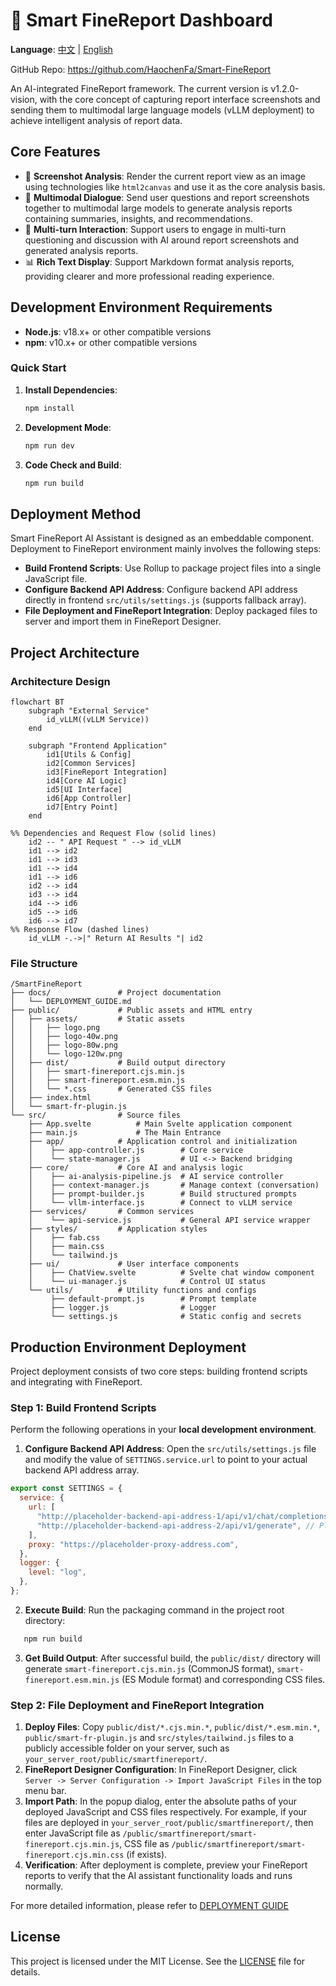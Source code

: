 # 🤖 Smart FineReport Dashboard

**Language**: [中文](README.md) | [English](README_EN.md)

GitHub Repo: https://github.com/HaochenFa/Smart-FineReport

An AI-integrated FineReport framework. The current version is v1.2.0-vision, with the core concept of capturing report interface screenshots and sending them to multimodal large language models (vLLM deployment) to achieve intelligent analysis of report data.

## Core Features

- 📸 **Screenshot Analysis**: Render the current report view as an image using technologies like `html2canvas` and use it as the core analysis basis.
- 🤖 **Multimodal Dialogue**: Send user questions and report screenshots together to multimodal large models to generate analysis reports containing summaries, insights, and recommendations.
- 💬 **Multi-turn Interaction**: Support users to engage in multi-turn questioning and discussion with AI around report screenshots and generated analysis reports.
- 📊 **Rich Text Display**: Support Markdown format analysis reports, providing clearer and more professional reading experience.

## Development Environment Requirements

- **Node.js**: v18.x+ or other compatible versions
- **npm**: v10.x+ or other compatible versions

### Quick Start

1. **Install Dependencies**:

   ```bash
   npm install
   ```

2. **Development Mode**:

   ```bash
   npm run dev
   ```

3. **Code Check and Build**:

   ```bash
   npm run build
   ```

## Deployment Method

Smart FineReport AI Assistant is designed as an embeddable component. Deployment to FineReport environment mainly involves the following steps:

- **Build Frontend Scripts**: Use Rollup to package project files into a single JavaScript file.
- **Configure Backend API Address**: Configure backend API address directly in frontend `src/utils/settings.js` (supports fallback array).
- **File Deployment and FineReport Integration**: Deploy packaged files to server and import them in FineReport Designer.

## Project Architecture

### Architecture Design

```mermaid
flowchart BT
    subgraph "External Service"
        id_vLLM((vLLM Service))
    end

    subgraph "Frontend Application"
        id1[Utils & Config]
        id2[Common Services]
        id3[FineReport Integration]
        id4[Core AI Logic]
        id5[UI Interface]
        id6[App Controller]
        id7[Entry Point]
    end

%% Dependencies and Request Flow (solid lines)
    id2 -- " API Request " --> id_vLLM
    id1 --> id2
    id1 --> id3
    id1 --> id4
    id1 --> id6
    id2 --> id4
    id3 --> id4
    id4 --> id6
    id5 --> id6
    id6 --> id7
%% Response Flow (dashed lines)
    id_vLLM -.->|" Return AI Results "| id2
```

### File Structure

```plaintext
/SmartFineReport
├── docs/               # Project documentation
│   └── DEPLOYMENT_GUIDE.md
├── public/             # Public assets and HTML entry
│   ├── assets/         # Static assets
│   │   ├── logo.png
│   │   ├── logo-40w.png
│   │   ├── logo-80w.png
│   │   └── logo-120w.png
│   ├── dist/           # Build output directory
│   │   ├── smart-finereport.cjs.min.js
│   │   ├── smart-finereport.esm.min.js
│   │   └── *.css       # Generated CSS files
│   ├── index.html
│   └── smart-fr-plugin.js
└── src/                # Source files
    ├── App.svelte          # Main Svelte application component
    ├── main.js             # The Main Entrance
    ├── app/            # Application control and initialization
    │    ├── app-controller.js        # Core service
    │    └── state-manager.js         # UI <-> Backend bridging
    ├── core/           # Core AI and analysis logic
    │    ├── ai-analysis-pipeline.js  # AI service controller
    │    ├── context-manager.js       # Manage context (conversation)
    │    ├── prompt-builder.js        # Build structured prompts
    │    └── vllm-interface.js        # Connect to vLLM service
    ├── services/       # Common services
    │    └── api-service.js           # General API service wrapper
    ├── styles/         # Application styles
    │    ├── fab.css
    │    ├── main.css
    │    └── tailwind.js
    ├── ui/             # User interface components
    │    ├── ChatView.svelte          # Svelte chat window component
    │    └── ui-manager.js            # Control UI status
    └── utils/          # Utility functions and configs
         ├── default-prompt.js        # Prompt template
         ├── logger.js                # Logger
         └── settings.js              # Static config and secrets
```

## Production Environment Deployment

Project deployment consists of two core steps: building frontend scripts and integrating with FineReport.

### Step 1: Build Frontend Scripts

Perform the following operations in your **local development environment**.

1. **Configure Backend API Address**: Open the `src/utils/settings.js` file and modify the value of `SETTINGS.service.url` to point to your actual backend API address array.

```javascript
export const SETTINGS = {
  service: {
    url: [
      "http://placeholder-backend-api-address-1/api/v1/chat/completions", // Please replace with your actual backend API address
      "http://placeholder-backend-api-address-2/api/v1/generate", // Please replace with your actual backend API address
    ],
    proxy: "https://placeholder-proxy-address.com",
  },
  logger: {
    level: "log",
  },
};
```

2. **Execute Build**: Run the packaging command in the project root directory:

```bash
   npm run build
```

3. **Get Build Output**: After successful build, the `public/dist/` directory will generate `smart-finereport.cjs.min.js` (CommonJS format), `smart-finereport.esm.min.js` (ES Module format) and corresponding CSS files.

### Step 2: File Deployment and FineReport Integration

1. **Deploy Files**: Copy `public/dist/*.cjs.min.*`, `public/dist/*.esm.min.*`, `public/smart-fr-plugin.js` and `src/styles/tailwind.js`
   files to a publicly accessible folder on your server, such as `your_server_root/public/smartfinereport/`.
2. **FineReport Designer Configuration**: In FineReport Designer, click `Server -> Server Configuration -> Import JavaScript Files` in the top menu bar.
3. **Import Path**: In the popup dialog, enter the absolute paths of your deployed JavaScript and CSS files respectively. For example, if your files are deployed in
   `your_server_root/public/smartfinereport/`, then enter JavaScript file as
   `/public/smartfinereport/smart-finereport.cjs.min.js`, CSS file as
   `/public/smartfinereport/smart-finereport.cjs.min.css` (if exists).
4. **Verification**: After deployment is complete, preview your FineReport reports to verify that the AI assistant functionality loads and runs normally.

For more detailed information, please refer to [DEPLOYMENT GUIDE](docs/DEPLOYMENT_GUIDE_EN.md)

## License

This project is licensed under the MIT License. See the [LICENSE](LICENSE) file for details.
